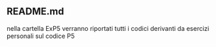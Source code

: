 ## README.md
nella cartella ExP5 verranno riportati tutti i codici derivanti da esercizi personali sul codice P5
